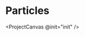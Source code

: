 <script setup lang='ts'>
import ProjectCanvas from './gpu-canvas.vue';
// import { init } from './05-particle.ts';
// import { init } from './05-renderer.ts';
import { init } from './05-skinned.ts';
</script>

# Particles

<ProjectCanvas @init="init" />
